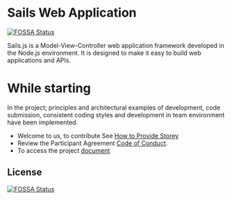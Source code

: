 # Sails Web Application
[![FOSSA Status](https://app.fossa.com/api/projects/git%2Bgithub.com%2Fazmisahin%2Fazmisahin-azmisahin-software-web-architecture-sails.svg?type=shield)](https://app.fossa.com/projects/git%2Bgithub.com%2Fazmisahin%2Fazmisahin-azmisahin-software-web-architecture-sails?ref=badge_shield)


Sails.js is a Model-View-Controller web application framework developed in the Node.js environment. It is designed to make it easy to build web applications and APIs.

# While starting

In the project; principles and architectural examples of development, code submission, consistent coding styles and development in team environment have been implemented.

- Welcome to us, to contribute See [How to Provide Storey](CONTRIBUTING.md)
- Review the Participant Agreement [Code of Conduct](CODE_OF_CONDUCT.md).
- To access the project [document](https://azmisahin.github.io/azmisahin-azmisahin-software-web-architecture-sails/)


## License
[![FOSSA Status](https://app.fossa.com/api/projects/git%2Bgithub.com%2Fazmisahin%2Fazmisahin-azmisahin-software-web-architecture-sails.svg?type=large)](https://app.fossa.com/projects/git%2Bgithub.com%2Fazmisahin%2Fazmisahin-azmisahin-software-web-architecture-sails?ref=badge_large)